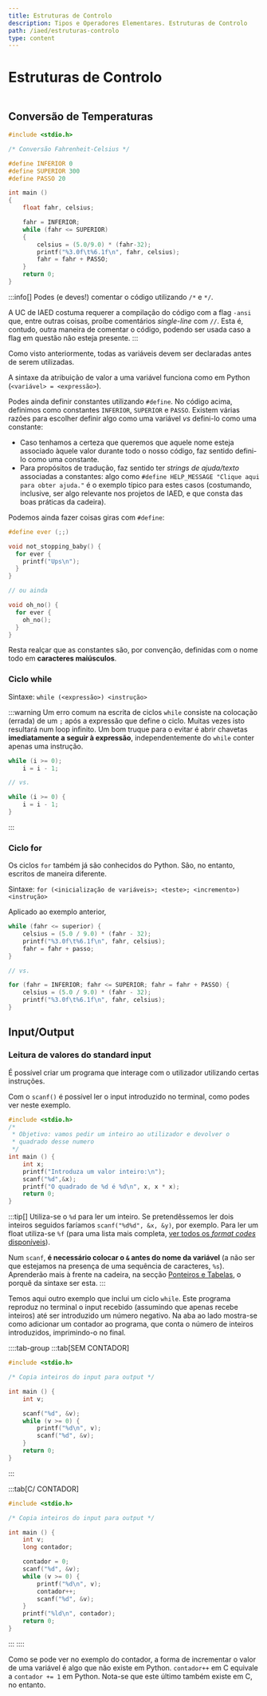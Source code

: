 ```yaml
---
title: Estruturas de Controlo
description: Tipos e Operadores Elementares. Estruturas de Controlo
path: /iaed/estruturas-controlo
type: content
---
```


# Estruturas de Controlo

```toc

```

## Conversão de Temperaturas

```c
#include <stdio.h>

/* Conversão Fahrenheit-Celsius */

#define INFERIOR 0
#define SUPERIOR 300
#define PASSO 20

int main ()
{
    float fahr, celsius;

    fahr = INFERIOR;
    while (fahr <= SUPERIOR)
    {
        celsius = (5.0/9.0) * (fahr-32);
        printf("%3.0f\t%6.1f\n", fahr, celsius);
        fahr = fahr + PASSO;
    }
    return 0;
}
```

:::info[]
Podes (e deves!) comentar o código utilizando `/*` e `*/`.

A UC de IAED costuma requerer a compilação do código com a flag `-ansi` que, entre outras coisas, proíbe comentários _single-line_ com `//`. Esta é, contudo, outra maneira de comentar o código, podendo ser usada caso a flag em questão não esteja presente.
:::

Como visto anteriormente, todas as variáveis devem ser declaradas antes de serem utilizadas.

A sintaxe da atribuição de valor a uma variável funciona como em Python (`<variável> = <expressão>`).

Podes ainda definir constantes utilizando `#define`. No código acima, definimos como constantes `INFERIOR`, `SUPERIOR` e `PASSO`. Existem várias razões para escolher definir algo como uma variável _vs_ defini-lo como uma constante:

- Caso tenhamos a certeza que queremos que aquele nome esteja associado àquele valor durante todo o nosso código, faz sentido defini-lo como uma constante.
- Para propósitos de tradução, faz sentido ter _strings de ajuda/texto_ associadas a constantes: algo como `#define HELP_MESSAGE "Clique aqui para obter ajuda."` é o exemplo típico para estes casos (costumando, inclusive, ser algo relevante nos projetos de IAED, e que consta das boas práticas da cadeira).

Podemos ainda fazer coisas giras com `#define`:

```c
#define ever (;;)

void not_stopping_baby() {
  for ever {
    printf("Ups\n");
  }
}

// ou ainda

void oh_no() {
  for ever {
    oh_no();
  }
}
```

Resta realçar que as constantes são, por convenção, definidas com o nome todo em **caracteres maiúsculos**.

### Ciclo while

Sintaxe: `while (<expressão>) <instrução>`

:::warning
Um erro comum na escrita de ciclos `while` consiste na colocação (errada) de um `;` após a expressão que define o ciclo.
Muitas vezes isto resultará num loop infinito. Um bom truque para o evitar é abrir chavetas **imediatamente a seguir à expressão**, independentemente do `while` conter apenas uma instrução.

```c
while (i >= 0);
    i = i - 1;

// vs.

while (i >= 0) {
    i = i - 1;
}
```

:::

### Ciclo for

Os ciclos `for` também já são conhecidos do Python. São, no entanto, escritos de maneira diferente.

Sintaxe: `for (<inicialização de variáveis>; <teste>; <incremento>) <instrução>`

Aplicado ao exemplo anterior,

```c
while (fahr <= superior) {
    celsius = (5.0 / 9.0) * (fahr - 32);
    printf("%3.0f\t%6.1f\n", fahr, celsius);
    fahr = fahr + passo;
}

// vs.

for (fahr = INFERIOR; fahr <= SUPERIOR; fahr = fahr + PASSO) {
    celsius = (5.0 / 9.0) * (fahr - 32);
    printf("%3.0f\t%6.1f\n", fahr, celsius);
}
```

## Input/Output

### Leitura de valores do standard input

É possível criar um programa que interage com o utilizador utilizando certas instruções.

Com o `scanf()` é possível ler o input introduzido no terminal, como podes ver neste exemplo.

```c
#include <stdio.h>
/*
 * Objetivo: vamos pedir um inteiro ao utilizador e devolver o
 * quadrado desse numero
 */
int main () {
    int x;
    printf("Introduza um valor inteiro:\n");
    scanf("%d",&x);
    printf("O quadrado de %d é %d\n", x, x * x);
    return 0;
}
```

:::tip[]
Utiliza-se o `%d` para ler um inteiro. Se pretendêssemos ler dois inteiros seguidos faríamos
`scanf("%d%d", &x, &y)`, por exemplo. Para ler um float utiliza-se `%f` (para uma lista mais completa, [ver todos os _format codes_ disponíveis](https://nick-lab.gs.washington.edu/cworkshop/formaters.html)).

Num `scanf`, **é necessário colocar o `&` antes do nome da variável** (a não ser que estejamos na presença de uma sequência de caracteres, `%s`). Aprenderão mais à frente na cadeira, na secção [Ponteiros e Tabelas](/iaed/ponteiros), o porquê da sintaxe ser esta.
:::

Temos aqui outro exemplo que inclui um ciclo `while`. Este programa reproduz no terminal
o input recebido (assumindo que apenas recebe inteiros) até ser introduzido um número
negativo. Na aba ao lado mostra-se como adicionar um contador ao programa, que conta
o número de inteiros introduzidos, imprimindo-o no final.

::::tab-group
:::tab[SEM CONTADOR]

```c
#include <stdio.h>

/* Copia inteiros do input para output */

int main () {
    int v;

    scanf("%d", &v);
    while (v >= 0) {
        printf("%d\n", v);
        scanf("%d", &v);
    }
    return 0;
}
```

:::

:::tab[C/ CONTADOR]

```c
#include <stdio.h>

/* Copia inteiros do input para output */

int main () {
    int v;
    long contador;

    contador = 0;
    scanf("%d", &v);
    while (v >= 0) {
        printf("%d\n", v);
        contador++;
        scanf("%d", &v);
    }
    printf("%ld\n", contador);
    return 0;
}
```

:::
::::

Como se pode ver no exemplo do contador, a forma de incrementar o valor de uma variável
é algo que não existe em Python. `contador++` em C equivale a `contador += 1` em Python.
Nota-se que este último também existe em C, no entanto.
